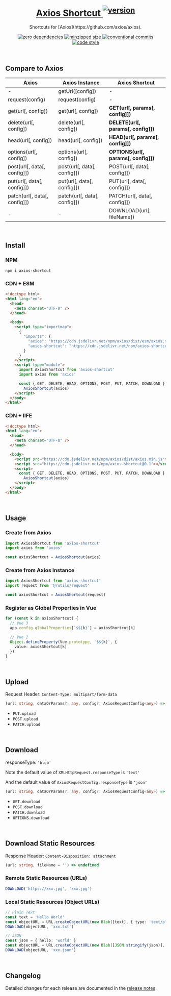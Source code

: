 <h1 align="center">
  <a href="https://npmjs.com/package/axios-shortcut" target="_blank" rel="noopener noreferrer">
    Axios Shortcut <sup><img alt="version" src="https://img.shields.io/npm/v/axios-shortcut.svg?style=flat-square&color=white&label="></sup>
  </a>
</h1>

<p align="center">
  Shortcuts for [Axios](https://github.com/axios/axios).
</p>

<p align="center">
  <a href="https://www.npmjs.com/package/axios-shortcut?activeTab=dependencies"><img alt="zero dependencies" src="https://img.shields.io/badge/dependencies-0-green.svg"></a>
  <a href="https://bundlephobia.com/package/axios-shortcut"><img alt="minzipped size" src="https://img.shields.io/bundlephobia/minzip/axios-shortcut"></a>
  <a href="https://conventionalcommits.org"><img alt="conventional commits" src="https://img.shields.io/badge/commits-Conventional-FE5196.svg?logo=conventionalcommits"></a>
  <a href="https://github.com/antfu/eslint-config"><img alt="code style" src="https://antfu.me/badge-code-style.svg"></a>
</p>

<br>

## Compare to Axios

| Axios                        | Axios Instance               | Axios Shortcut                       |
| ---------------------------- | ---------------------------- | ------------------------------------ |
| -                            | getUri([config])             | -                                    |
| request(config)              | request(config)              | -                                    |
| get(url[, config])           | get(url[, config])           | **GET(url[, params[, config]])**     |
| delete(url[, config])        | delete(url[, config])        | **DELETE(url[, params[, config]])**  |
| head(url[, config])          | head(url[, config])          | **HEAD(url[, params[, config]])**    |
| options(url[, config])       | options(url[, config])       | **OPTIONS(url[, params[, config]])** |
| post(url[, data[, config]])  | post(url[, data[, config]])  | POST(url[, data[, config]])          |
| put(url[, data[, config]])   | put(url[, data[, config]])   | PUT(url[, data[, config]])           |
| patch(url[, data[, config]]) | patch(url[, data[, config]]) | PATCH(url[, data[, config]])         |
| -                            | -                            | DOWNLOAD(url[, fileName])            |

<br>

## Install

### NPM

```shell
npm i axios-shortcut
```

### CDN + ESM

```html
<!doctype html>
<html lang="en">
  <head>
    <meta charset="UTF-8" />
  </head>

  <body>
    <script type="importmap">
      {
        "imports": {
          "axios": "https://cdn.jsdelivr.net/npm/axios/dist/esm/axios.min.js",
          "axios-shortcut": "https://cdn.jsdelivr.net/npm/axios-shortcut@0.1/dist/axios-shortcut.mjs"
        }
      }
    </script>
    <script type="module">
      import AxiosShortcut from 'axios-shortcut'
      import axios from 'axios'

      const { GET, DELETE, HEAD, OPTIONS, POST, PUT, PATCH, DOWNLOAD } =
        AxiosShortcut(axios)
    </script>
  </body>
</html>
```

### CDN + IIFE

```html
<!doctype html>
<html lang="en">
  <head>
    <meta charset="UTF-8" />
  </head>

  <body>
    <script src="https://cdn.jsdelivr.net/npm/axios/dist/axios.min.js"></script>
    <script src="https://cdn.jsdelivr.net/npm/axios-shortcut@0.1"></script>
    <script>
      const { GET, DELETE, HEAD, OPTIONS, POST, PUT, PATCH, DOWNLOAD } =
        AxiosShortcut(axios)
    </script>
  </body>
</html>
```

<br>

## Usage

### Create from Axios

```ts
import AxiosShortcut from 'axios-shortcut'
import axios from 'axios'

const axiosShortcut = AxiosShortcut(axios)
```

### Create from Axios Instance

```ts
import AxiosShortcut from 'axios-shortcut'
import request from '@/utils/request'

const axiosShortcut = AxiosShortcut(request)
```

### Register as Global Properties in Vue

```ts
for (const k in axiosShortcut) {
  // Vue 3
  app.config.globalProperties[`$${k}`] = axiosShortcut[k]

  // Vue 2
  Object.defineProperty(Vue.prototype, `$${k}`, {
    value: axiosShortcut[k]
  })
}
```

<br>

## Upload

Request Header: `Content-Type: multipart/form-data`

```ts
(url: string, dataOrParams?: any, config?: AxiosRequestConfig<any>) => Promise<AxiosResponse<any>>
```

- `PUT.upload`
- `POST.upload`
- `PATCH.upload`

<br>

## Download

responseType: `'blob'`

Note the default value of `XMLHttpRequest.responseType` is `'text'`

And the default value of `AxiosRequestConfig.responseType` is `'json'`

```ts
(url: string, dataOrParams?: any, config?: AxiosRequestConfig<any>) => Promise<AxiosResponse<any>>
```

- `GET.download`
- `POST.download`
- `PATCH.download`
- `OPTIONS.download`

<br>

## Download Static Resources

Response Header: `Content-Disposition: attachment`

```ts
(url: string, fileName = '') => undefined
```

### Remote Static Resources (URLs)

```ts
DOWNLOAD('https://xxx.jpg', 'xxx.jpg')
```

### Local Static Resources (Object URLs)

```ts
// Plain Text
const text = 'Hello World'
const objectURL = URL.createObjectURL(new Blob([text], { type: 'text/plain' }))
DOWNLOAD(objectURL, 'xxx.txt')

// JSON
const json = { hello: 'world' }
const objectURL = URL.createObjectURL(new Blob([JSON.stringify(json)], { type: 'application/json' }))
DOWNLOAD(objectURL, 'xxx.json')
```

<br>

## Changelog

Detailed changes for each release are documented in the [release notes](https://github.com/cloydlau/axios-shortcut/releases)

<br>
